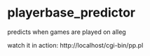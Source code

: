 playerbase_predictor
====================

predicts when games are played on alleg


watch it in action: http://localhost/cgi-bin/pp.pl
